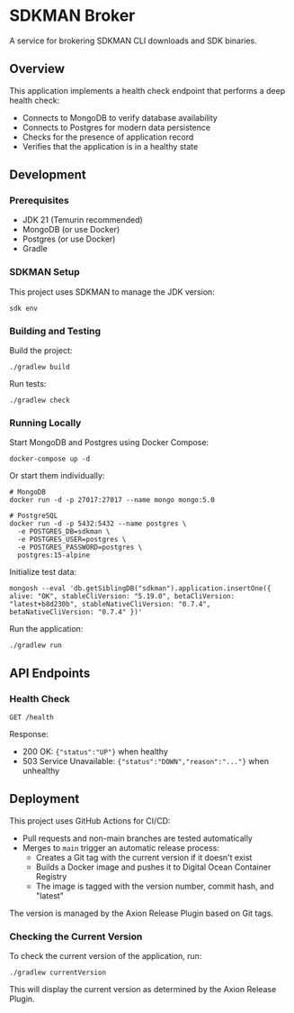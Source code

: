 # SDKMAN Broker

A service for brokering SDKMAN CLI downloads and SDK binaries.

## Overview

This application implements a health check endpoint that performs a deep health check:
- Connects to MongoDB to verify database availability
- Connects to Postgres for modern data persistence
- Checks for the presence of application record
- Verifies that the application is in a healthy state

## Development

### Prerequisites

- JDK 21 (Temurin recommended)
- MongoDB (or use Docker)
- Postgres (or use Docker)
- Gradle

### SDKMAN Setup

This project uses SDKMAN to manage the JDK version:

```
sdk env
```

### Building and Testing

Build the project:

```
./gradlew build
```

Run tests:

```
./gradlew check
```

### Running Locally

Start MongoDB and Postgres using Docker Compose:

```
docker-compose up -d
```

Or start them individually:

```
# MongoDB
docker run -d -p 27017:27017 --name mongo mongo:5.0

# PostgreSQL
docker run -d -p 5432:5432 --name postgres \
  -e POSTGRES_DB=sdkman \
  -e POSTGRES_USER=postgres \
  -e POSTGRES_PASSWORD=postgres \
  postgres:15-alpine
```

Initialize test data:

```
mongosh --eval 'db.getSiblingDB("sdkman").application.insertOne({ alive: "OK", stableCliVersion: "5.19.0", betaCliVersion: "latest+b8d230b", stableNativeCliVersion: "0.7.4", betaNativeCliVersion: "0.7.4" })'
```

Run the application:

```
./gradlew run
```

## API Endpoints

### Health Check

```
GET /health
```

Response:
- 200 OK: `{"status":"UP"}` when healthy
- 503 Service Unavailable: `{"status":"DOWN","reason":"..."}` when unhealthy

## Deployment

This project uses GitHub Actions for CI/CD:

- Pull requests and non-main branches are tested automatically
- Merges to `main` trigger an automatic release process:
  - Creates a Git tag with the current version if it doesn't exist
  - Builds a Docker image and pushes it to Digital Ocean Container Registry
  - The image is tagged with the version number, commit hash, and "latest"

The version is managed by the Axion Release Plugin based on Git tags.

### Checking the Current Version

To check the current version of the application, run:

```
./gradlew currentVersion
```

This will display the current version as determined by the Axion Release Plugin.
